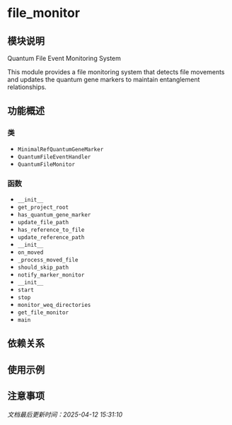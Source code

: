 # file_monitor

## 模块说明
Quantum File Event Monitoring System

This module provides a file monitoring system that detects file movements
and updates the quantum gene markers to maintain entanglement relationships.

## 功能概述

### 类

- `MinimalRefQuantumGeneMarker`
- `QuantumFileEventHandler`
- `QuantumFileMonitor`

### 函数

- `__init__`
- `get_project_root`
- `has_quantum_gene_marker`
- `update_file_path`
- `has_reference_to_file`
- `update_reference_path`
- `__init__`
- `on_moved`
- `_process_moved_file`
- `should_skip_path`
- `notify_marker_monitor`
- `__init__`
- `start`
- `stop`
- `monitor_weq_directories`
- `get_file_monitor`
- `main`

## 依赖关系

## 使用示例

## 注意事项

*文档最后更新时间：2025-04-12 15:31:10*
